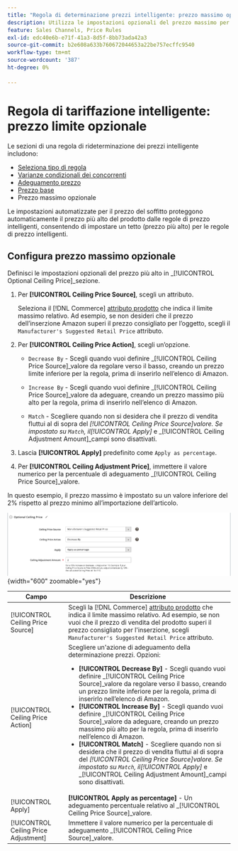```yaml
---
title: "Regola di determinazione prezzi intelligente: prezzo massimo opzionale"
description: Utilizza le impostazioni opzionali del prezzo massimo per proteggere il prezzo più alto del prodotto dalle regole di prezzo intelligenti che gestiscono le inserzioni Amazon.
feature: Sales Channels, Price Rules
exl-id: edc40e6b-e71f-41a3-8d5f-8bb73ada42a3
source-git-commit: b2e608a633b760672044653a22be757ecffc9540
workflow-type: tm+mt
source-wordcount: '387'
ht-degree: 0%

---
```


# Regola di tariffazione intelligente: prezzo limite opzionale

Le sezioni di una regola di rideterminazione dei prezzi intelligente includono:

- [Seleziona tipo di regola](./intelligent-repricing-rules.md)
- [Varianze condizionali dei concorrenti](./competitor-conditional-variances.md)
- [Adeguamento prezzo](./price-adjustment.md)
- [Prezzo base](./floor-price.md)
- Prezzo massimo opzionale

Le impostazioni automatizzate per il prezzo del soffitto proteggono automaticamente il prezzo più alto del prodotto dalle regole di prezzo intelligenti, consentendo di impostare un tetto (prezzo più alto) per le regole di prezzo intelligenti.

## Configura prezzo massimo opzionale

Definisci le impostazioni opzionali del prezzo più alto in _[!UICONTROL Optional Ceiling Price]_sezione.

1. Per **[!UICONTROL Ceiling Price Source]**, scegli un attributo.

   Seleziona il [!DNL Commerce] [attributo prodotto](https://experienceleague.adobe.com/docs/commerce-admin/catalog/product-attributes/product-attributes.html) che indica il limite massimo relativo. Ad esempio, se non desideri che il prezzo dell’inserzione Amazon superi il prezzo consigliato per l’oggetto, scegli il `Manufacturer's Suggested Retail Price` attributo.

1. Per **[!UICONTROL Ceiling Price Action]**, scegli un’opzione.

   - `Decrease By` - Scegli quando vuoi definire _[!UICONTROL Ceiling Price Source]_valore da regolare verso il basso, creando un prezzo limite inferiore per la regola, prima di inserirlo nell’elenco di Amazon.

   - `Increase By` - Scegli quando vuoi definire _[!UICONTROL Ceiling Price Source]_valore da adeguare, creando un prezzo massimo più alto per la regola, prima di inserirlo nell’elenco di Amazon.

   - `Match` - Scegliere quando non si desidera che il prezzo di vendita fluttui al di sopra del _[!UICONTROL Ceiling Price Source]_valore. Se impostato su `Match`, il_[!UICONTROL Apply]_ e _[!UICONTROL Ceiling Adjustment Amount]_campi sono disattivati.

1. Lascia **[!UICONTROL Apply]** predefinito come `Apply as percentage`.

1. Per **[!UICONTROL Ceiling Adjustment Price]**, immettere il valore numerico per la percentuale di adeguamento _[!UICONTROL Ceiling Price Source]_valore.

In questo esempio, il prezzo massimo è impostato su un valore inferiore del 2% rispetto al prezzo minimo all’importazione dell’articolo.

![Regola di rideterminazione intelligente dei prezzi: prezzo massimo opzionale](assets/ob-intelligent-price-rule-ceiling.png){width="600" zoomable="yes"}

| Campo | Descrizione |
|---------------------------------------|-----------------------------------------------------------------------------------------------------------------------------------------------------------------------------------------------------------------------------------------------------------------------------------------------------------------------------------------------------------------------------------------------------------------------------------------------------------------------------------------------------------------------------------------------------------------------------------------------------------------------------------------------------------------------------------------------------------------------------------------------------------|
| [!UICONTROL Ceiling Price Source] | Scegli la [!DNL Commerce] [attributo prodotto](https://experienceleague.adobe.com/docs/commerce-admin/catalog/product-attributes/product-attributes.html) che indica il limite massimo relativo. Ad esempio, se non vuoi che il prezzo di vendita del prodotto superi il prezzo consigliato per l&#39;inserzione, scegli `Manufacturer's Suggested Retail Price` attributo. |
| [!UICONTROL Ceiling Price Action] | Scegliere un&#39;azione di adeguamento della determinazione prezzi. Opzioni:<ul><li>**[!UICONTROL Decrease By]** - Scegli quando vuoi definire _[!UICONTROL Ceiling Price Source]_valore da regolare verso il basso, creando un prezzo limite inferiore per la regola, prima di inserirlo nell’elenco di Amazon.</li><li>**[!UICONTROL Increase By]** - Scegli quando vuoi definire _[!UICONTROL Ceiling Price Source]_valore da adeguare, creando un prezzo massimo più alto per la regola, prima di inserirlo nell’elenco di Amazon.</li><li>**[!UICONTROL Match]** - Scegliere quando non si desidera che il prezzo di vendita fluttui al di sopra del _[!UICONTROL Ceiling Price Source]_valore. Se impostato su `Match`, il_[!UICONTROL Apply]_ e _[!UICONTROL Ceiling Adjustment Amount]_campi sono disattivati.</li></ul> |
| [!UICONTROL Apply] | **[!UICONTROL Apply as percentage]** - Un adeguamento percentuale relativo al _[!UICONTROL Ceiling Price Source]_valore. |
| [!UICONTROL Ceiling Price Adjustment] | Immettere il valore numerico per la percentuale di adeguamento _[!UICONTROL Ceiling Price Source]_valore. |
